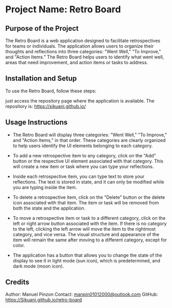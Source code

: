 # Project Name: Retro Board

## Purpose of the Project

The Retro Board is a web application designed to facilitate retrospectives for teams or individuals. The application allows users to organize their thoughts and reflections into three categories: "Went Well," "To Improve," and "Action Items." The Retro Board helps users to identify what went well, areas that need improvement, and action items or tasks to address.

## Installation and Setup

To use the Retro Board, follow these steps:

just access the repository page where the application is available. The repository is:
https://sikuani.github.io/

## Usage Instructions

- The Retro Board will display three categories: "Went Well," "To Improve," and "Action Items," in that order. These categories are clearly organized to help users identify the UI elements belonging to each category.

- To add a new retrospective item to any category, click on the "Add" button or the respective UI element associated with that category. This will create a new item or task where you can type your reflections.

- Inside each retrospective item, you can type text to store your reflections. The text is stored in state, and it can only be modified while you are typing inside the item.

- To delete a retrospective item, click on the "Delete" button or the delete icon associated with that item. The item or task will be removed from both the state and the application.

- To move a retrospective item or task to a different category, click on the left or right arrow button associated with the item. If there is no category to the left, clicking the left arrow will move the item to the rightmost category, and vice versa. The visual structure and appearance of the item will remain the same after moving to a different category, except for color.

- The application has a button that allows you to change the state of the display to see it in light mode (sun icon), which is predetermined, and dark mode (moon icon).

## Credits

Author: Manuel Pinzon
Contact: manpin01012000@outlook.com
GitHub: https://Sikuani.github.io/retro-board
